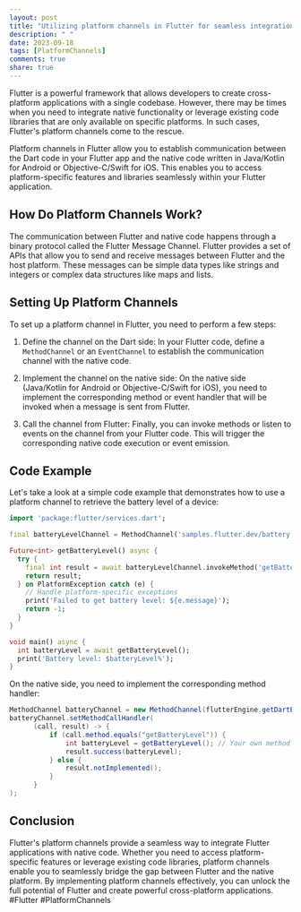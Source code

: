 ```yaml
---
layout: post
title: "Utilizing platform channels in Flutter for seamless integration."
description: " "
date: 2023-09-18
tags: [PlatformChannels]
comments: true
share: true
---
```


Flutter is a powerful framework that allows developers to create cross-platform applications with a single codebase. However, there may be times when you need to integrate native functionality or leverage existing code libraries that are only available on specific platforms. In such cases, Flutter's platform channels come to the rescue.

Platform channels in Flutter allow you to establish communication between the Dart code in your Flutter app and the native code written in Java/Kotlin for Android or Objective-C/Swift for iOS. This enables you to access platform-specific features and libraries seamlessly within your Flutter application.

## How Do Platform Channels Work?

The communication between Flutter and native code happens through a binary protocol called the Flutter Message Channel. Flutter provides a set of APIs that allow you to send and receive messages between Flutter and the host platform. These messages can be simple data types like strings and integers or complex data structures like maps and lists.

## Setting Up Platform Channels

To set up a platform channel in Flutter, you need to perform a few steps:

1. Define the channel on the Dart side: In your Flutter code, define a `MethodChannel` or an `EventChannel` to establish the communication channel with the native code.

2. Implement the channel on the native side: On the native side (Java/Kotlin for Android or Objective-C/Swift for iOS), you need to implement the corresponding method or event handler that will be invoked when a message is sent from Flutter.

3. Call the channel from Flutter: Finally, you can invoke methods or listen to events on the channel from your Flutter code. This will trigger the corresponding native code execution or event emission.

## Code Example

Let's take a look at a simple code example that demonstrates how to use a platform channel to retrieve the battery level of a device:

```dart
import 'package:flutter/services.dart';

final batteryLevelChannel = MethodChannel('samples.flutter.dev/battery');

Future<int> getBatteryLevel() async {
  try {
    final int result = await batteryLevelChannel.invokeMethod('getBatteryLevel');
    return result;
  } on PlatformException catch (e) {
    // Handle platform-specific exceptions
    print('Failed to get battery level: ${e.message}');
    return -1;
  }
}

void main() async {
  int batteryLevel = await getBatteryLevel();
  print('Battery level: $batteryLevel%');
}
```

On the native side, you need to implement the corresponding method handler:

```java
MethodChannel batteryChannel = new MethodChannel(flutterEngine.getDartExecutor().getBinaryMessenger(), "samples.flutter.dev/battery");
batteryChannel.setMethodCallHandler(
      (call, result) -> {
          if (call.method.equals("getBatteryLevel")) {
              int batteryLevel = getBatteryLevel(); // Your own method to retrieve the battery level
              result.success(batteryLevel);
          } else {
              result.notImplemented();
          }
      }
);
```

## Conclusion

Flutter's platform channels provide a seamless way to integrate Flutter applications with native code. Whether you need to access platform-specific features or leverage existing code libraries, platform channels enable you to seamlessly bridge the gap between Flutter and the native platform. By implementing platform channels effectively, you can unlock the full potential of Flutter and create powerful cross-platform applications. #Flutter #PlatformChannels